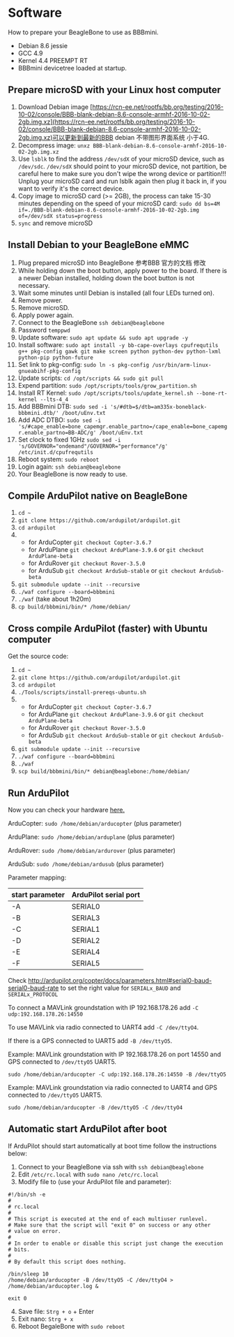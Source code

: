 # Software

How to prepare your BeagleBone to use as BBBmini.

* Debian 8.6 jessie
* GCC 4.9
* Kernel 4.4 PREEMPT RT
* BBBmini devicetree loaded at startup.

## Prepare microSD with your Linux host computer
1. Download Debian image [https://rcn-ee.net/rootfs/bb.org/testing/2016-10-02/console/BBB-blank-debian-8.6-console-armhf-2016-10-02-2gb.img.xz](https://rcn-ee.net/rootfs/bb.org/testing/2016-10-02/console/BBB-blank-debian-8.6-console-armhf-2016-10-02-2gb.img.xz)可以更新到最新的BBB debian 不带图形界面系统 小于4G.
2. Decompress image: `unxz BBB-blank-debian-8.6-console-armhf-2016-10-02-2gb.img.xz`
3. Use `lsblk` to find the address `/dev/sdX` of your microSD device, such as `/dev/sdc`. `/dev/sdX` should point to your microSD device, not partition, be careful here to make sure you don't wipe the wrong device or partition!!! Unplug your microSD card and run lsblk again then plug it back in, if you want to verify it's the correct device.
4. Copy image to microSD card (>= 2GB), the process can take 15-30 minutes depending on the speed of your microSD card: `sudo dd bs=4M if=./BBB-blank-debian-8.6-console-armhf-2016-10-02-2gb.img of=/dev/sdX status=progress`
5. `sync` and remove microSD 

## Install Debian to your BeagleBone eMMC
1. Plug prepared microSD into BeagleBone 参考BBB 官方的文档 修改
2. While holding down the boot button, apply power to the board. If there is a newer Debian installed, holding down the boot button is not necessary.
3. Wait some minutes until Debian is installed (all four LEDs turned on).
4. Remove power.
5. Remove microSD.
6. Apply power again.
7. Connect to the BeagleBone `ssh debian@beaglebone`
8. Password `temppwd`
9. Update software: `sudo apt update && sudo apt upgrade -y`
10. Install software: `sudo apt install -y bb-cape-overlays cpufrequtils g++ pkg-config gawk git make screen python python-dev python-lxml python-pip python-future`
11. Set link to pkg-config: `sudo ln -s pkg-config /usr/bin/arm-linux-gnueabihf-pkg-config`
12. Update scripts: `cd /opt/scripts && sudo git pull`
13. Expend partition: `sudo /opt/scripts/tools/grow_partition.sh`
14. Install RT Kernel: `sudo /opt/scripts/tools/update_kernel.sh --bone-rt-kernel --lts-4_4`
15. Add BBBmini DTB: `sudo sed -i 's/#dtb=$/dtb=am335x-boneblack-bbbmini.dtb/' /boot/uEnv.txt`
16. Add ADC DTBO: `sudo sed -i 's/#cape_enable=bone_capemgr.enable_partno=/cape_enable=bone_capemgr.enable_partno=BB-ADC/g' /boot/uEnv.txt`
17. Set clock to fixed 1GHz `sudo sed -i 's/GOVERNOR="ondemand"/GOVERNOR="performance"/g' /etc/init.d/cpufrequtils`
18. Reboot system: `sudo reboot`
19. Login again: `ssh debian@beaglebone`
20. Your BeagleBone is now ready to use.

## Compile ArduPilot native on BeagleBone
1. `cd ~`
2. `git clone https://github.com/ardupilot/ardupilot.git`
3. `cd ardupilot`
4.  * for ArduCopter `git checkout Copter-3.6.7`
    * for ArduPlane `git checkout ArduPlane-3.9.6` or `git checkout ArduPlane-beta` 
    * for ArduRover `git checkout Rover-3.5.0`
    * for ArduSub `git checkout ArduSub-stable` or `git checkout ArduSub-beta`
5. `git submodule update --init --recursive`
6. `./waf configure --board=bbbmini`
7. `./waf` (take about 1h20m)
8. `cp build/bbbmini/bin/* /home/debian/`

## Cross compile ArduPilot (faster) with Ubuntu computer

Get the source code:

1. `cd ~`
2. `git clone https://github.com/ardupilot/ardupilot.git`
3. `cd ardupilot`
4. `./Tools/scripts/install-prereqs-ubuntu.sh`
5.  * for ArduCopter `git checkout Copter-3.6.7`
    * for ArduPlane `git checkout ArduPlane-3.9.6` or `git checkout ArduPlane-beta` 
    * for ArduRover `git checkout Rover-3.5.0`
    * for ArduSub `git checkout ArduSub-stable` or `git checkout ArduSub-beta`
6. `git submodule update --init --recursive`
7. `./waf configure --board=bbbmini`
8. `./waf`
9. `scp build/bbbmini/bin/* debian@beaglebone:/home/debian/`

## Run ArduPilot
Now you can check your hardware [here.](../checkhardware/checkhardware.md)

ArduCopter:
`sudo /home/debian/arducopter` (plus parameter) 

ArduPlane:
`sudo /home/debian/arduplane` (plus parameter) 

ArduRover:
`sudo /home/debian/ardurover` (plus parameter) 

ArduSub:
`sudo /home/debian/ardusub` (plus parameter) 

Parameter mapping:

start parameter | ArduPilot serial port 
------------ | -------------
-A | SERIAL0
-B | SERIAL3
-C | SERIAL1
-D | SERIAL2
-E | SERIAL4
-F | SERIAL5

Check http://ardupilot.org/copter/docs/parameters.html#serial0-baud-serial0-baud-rate to set the right value for `SERIALx_BAUD` and `SERIALx_PROTOCOL`

To connect a MAVLink groundstation with IP 192.168.178.26 add `-C udp:192.168.178.26:14550`

To use MAVLink via radio connected to UART4 add `-C /dev/ttyO4`. 

If there is a GPS connected to UART5 add `-B /dev/ttyO5`. 

Example: MAVLink groundstation with IP 192.168.178.26 on port 14550 and GPS connected to `/dev/ttyO5` UART5.

`sudo /home/debian/arducopter -C udp:192.168.178.26:14550 -B /dev/ttyO5`

Example: MAVLink groundstation via radio connected to UART4 and GPS connected to `/dev/ttyO5` UART5.

`sudo /home/debian/arducopter -B /dev/ttyO5 -C /dev/ttyO4`

## Automatic start ArduPilot after boot

If ArduPilot should start automatically at boot time follow the instructions below:

1. Connect to your BeagleBone via ssh with `ssh debian@beaglebone`
2. Edit `/etc/rc.local` with `sudo nano /etc/rc.local`
3. Modify file to (use your ArduPilot file and parameter):
```
#!/bin/sh -e
#
# rc.local
#
# This script is executed at the end of each multiuser runlevel.
# Make sure that the script will "exit 0" on success or any other
# value on error.
#
# In order to enable or disable this script just change the execution
# bits.
#
# By default this script does nothing.

/bin/sleep 10
/home/debian/arducopter -B /dev/ttyO5 -C /dev/ttyO4 > /home/debian/arducopter.log &

exit 0
```
4. Save file: `Strg + o` + Enter
5. Exit nano: `Strg + x`
6. Reboot BegaleBone with `sudo reboot`
